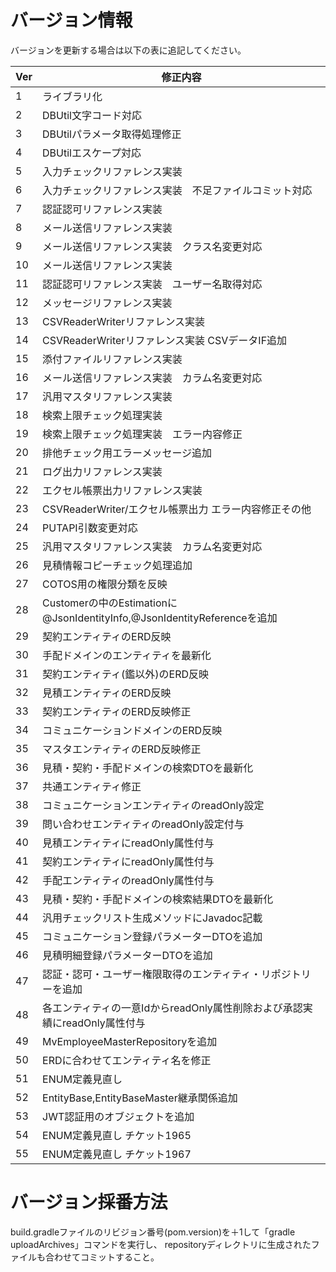 # バージョン情報

バージョンを更新する場合は以下の表に追記してください。

| Ver | 修正内容 |
|---|---|
|1|ライブラリ化|
|2|DBUtil文字コード対応|
|3|DBUtilパラメータ取得処理修正|
|4|DBUtilエスケープ対応|
|5|入力チェックリファレンス実装|
|6|入力チェックリファレンス実装　不足ファイルコミット対応|
|7|認証認可リファレンス実装|
|8|メール送信リファレンス実装|
|9|メール送信リファレンス実装　クラス名変更対応|
|10|メール送信リファレンス実装|
|11|認証認可リファレンス実装　ユーザー名取得対応|
|12|メッセージリファレンス実装|
|13|CSVReaderWriterリファレンス実装|
|14|CSVReaderWriterリファレンス実装 CSVデータIF追加|
|15|添付ファイルリファレンス実装|
|16|メール送信リファレンス実装　カラム名変更対応|
|17|汎用マスタリファレンス実装|
|18|検索上限チェック処理実装|
|19|検索上限チェック処理実装　エラー内容修正|
|20|排他チェック用エラーメッセージ追加|
|21|ログ出力リファレンス実装|
|22|エクセル帳票出力リファレンス実装|
|23|CSVReaderWriter/エクセル帳票出力 エラー内容修正その他|
|24|PUTAPI引数変更対応|
|25|汎用マスタリファレンス実装　カラム名変更対応|
|26|見積情報コピーチェック処理追加|
|27|COTOS用の権限分類を反映|
|28|Customerの中のEstimationに@JsonIdentityInfo,@JsonIdentityReferenceを追加|
|29|契約エンティティのERD反映|
|30|手配ドメインのエンティティを最新化|
|31|契約エンティティ(鑑以外)のERD反映|
|32|見積エンティティのERD反映|
|33|契約エンティティのERD反映修正|
|34|コミュニケーションドメインのERD反映|
|35|マスタエンティティのERD反映修正|
|36|見積・契約・手配ドメインの検索DTOを最新化|
|37|共通エンティティ修正|
|38|コミュニケーションエンティティのreadOnly設定|
|39|問い合わせエンティティのreadOnly設定付与|
|40|見積エンティティにreadOnly属性付与|
|41|契約エンティティにreadOnly属性付与|
|42|手配エンティティのreadOnly属性付与|
|43|見積・契約・手配ドメインの検索結果DTOを最新化|
|44|汎用チェックリスト生成メソッドにJavadoc記載|
|45|コミュニケーション登録パラメーターDTOを追加|
|46|見積明細登録パラメーターDTOを追加|
|47|認証・認可・ユーザー権限取得のエンティティ・リポジトリーを追加|
|48|各エンティティの一意IdからreadOnly属性削除および承認実績にreadOnly属性付与|
|49|MvEmployeeMasterRepositoryを追加|
|50|ERDに合わせてエンティティ名を修正|
|51|ENUM定義見直し|
|52|EntityBase,EntityBaseMaster継承関係追加|
|53|JWT認証用のオブジェクトを追加|
|54|ENUM定義見直し チケット1965|
|55|ENUM定義見直し チケット1967|

# バージョン採番方法

build.gradleファイルのリビジョン番号(pom.version)を＋1して「gradle uploadArchives」コマンドを実行し、
repositoryディレクトリに生成されたファイルも合わせてコミットすること。
